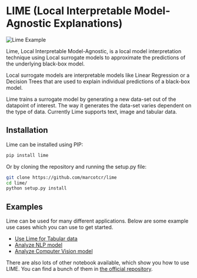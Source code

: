 # LIME (Local Interpretable Model-Agnostic Explanations)

![Lime Example](doc/lime_example.png)

Lime, Local Interpretable Model-Agnostic, is a local model interpretation technique using Local surrogate models to approximate the predictions of the underlying black-box model.

Local surrogate models are interpretable models like Linear Regression or a Decision Trees that are used to explain individual predictions of a black-box model.

Lime trains a surrogate model by generating a new data-set out of the datapoint of interest. The way it generates the data-set varies dependent on the type of data. Currently Lime supports text, image and tabular data.

## Installation

Lime can be installed using PIP:

```bash
pip install lime
```

Or by cloning the repository and running the setup.py file:

```bash
git clone https://github.com/marcotcr/lime
cd lime/
python setup.py install
```

## Examples

Lime can be used for many different applications. Below are some example use cases which you can use to get started.

- [Use Lime for Tabular data](tabular_data_example.ipynb)
- [Analyze NLP model](analysing_nlp_model_example.ipynb)
- [Analyze Computer Vision model](computer_vision_example.ipynb)

There are also lots of other notebook available, which show you how to use LIME. You can find a bunch of them in [the official repository](https://github.com/marcotcr/lime/tree/master/doc/notebooks).

